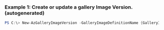 ### Example 1: Create or update a gallery Image Version. (autogenerated)
```powershell
PS C:\> New-AzGalleryImageVersion -GalleryImageDefinitionName {GalleryImageDefinitionName} -GalleryName {GalleryName} -Location westus -Name {Name} -ResourceGroupName MyResourceGroup -SourceImageId {SourceImageId} -Tag {Tag} -TargetRegion {TargetRegion}
```

